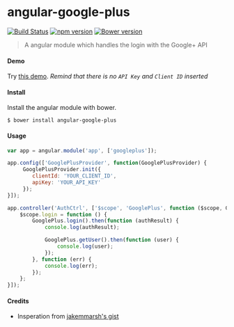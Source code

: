 angular-google-plus
==================

[![Build Status](http://img.shields.io/travis/mrzmyr/angular-google-plus.svg?style=flat)](https://travis-ci.org/mrzmyr/angular-google-plus) [![npm version](https://badge.fury.io/js/angular-google-plus.svg)](http://badge.fury.io/js/angular-google-plus) [![Bower version](https://badge.fury.io/bo/angular-google-plus.svg)](http://badge.fury.io/bo/angular-google-plus)

> A angular module which handles the login with the Google+ API

#### Demo

Try [this demo](http://plnkr.co/edit/jvHVtNedJoPcqRKg8OLz?p=preview). _Remind that there is no `API Key` and `Client ID` inserted_


#### Install

Install the angular module with bower.

```
$ bower install angular-google-plus
```

#### Usage

```js
var app = angular.module('app', ['googleplus']);

app.config(['GooglePlusProvider', function(GooglePlusProvider) {
     GooglePlusProvider.init({
        clientId: 'YOUR_CLIENT_ID',
        apiKey: 'YOUR_API_KEY'
     });
}]);

app.controller('AuthCtrl', ['$scope', 'GooglePlus', function ($scope, GooglePlus) {
    $scope.login = function () {
        GooglePlus.login().then(function (authResult) {
            console.log(authResult);

            GooglePlus.getUser().then(function (user) {
                console.log(user);
            });
        }, function (err) {
            console.log(err);
        });
    };
}]);
```

#### Credits

- Insperation from [jakemmarsh's gist](https://gist.github.com/jakemmarsh/5809963)
